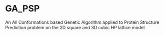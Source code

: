 # GA_PSP
An All Conformations based Genetic Algorithm applied to Protein Structure Prediction problem on the 2D square and 3D cubic HP lattice model
